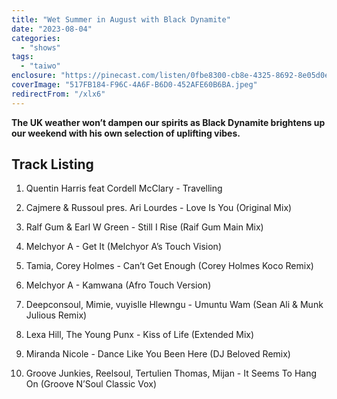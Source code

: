 ```yaml
---
title: "Wet Summer in August with Black Dynamite"
date: "2023-08-04"
categories:
  - "shows"
tags:
  - "taiwo"
enclosure: "https://pinecast.com/listen/0fbe8300-cb8e-4325-8692-8e05d0e42900.mp3 94660311 audio/mpeg "
coverImage: "517FB184-F96C-4A6F-B6D0-452AFE60B6BA.jpeg"
redirectFrom: "/xlx6"
---
```


**The UK weather won’t dampen our spirits as Black Dynamite brightens up our weekend with his own selection of uplifting vibes.**

## Track Listing

1. Quentin Harris feat Cordell McClary - Travelling

2. Cajmere & Russoul pres. Ari Lourdes - Love Is You (Original Mix)

3. Ralf Gum & Earl W Green - Still I Rise (Raif Gum Main Mix)

4. Melchyor A - Get It (Melchyor A’s Touch Vision)

5. Tamia, Corey Holmes - Can’t Get Enough (Corey Holmes Koco Remix)

6. Melchyor A - Kamwana (Afro Touch Version)

7. Deepconsoul, Mimie, vuyislle Hlewngu - Umuntu Wam (Sean Ali & Munk Julious Remix)

8. Lexa Hill, The Young Punx - Kiss of Life (Extended Mix)

9. Miranda Nicole - Dance Like You Been Here (DJ Beloved Remix)

10. Groove Junkies, Reelsoul, Tertulien Thomas, Mijan - It Seems To Hang On (Groove N’Soul Classic Vox)
